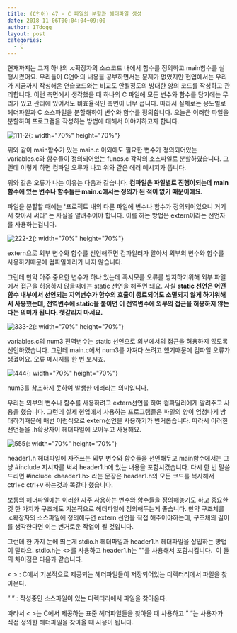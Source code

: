 ```yaml
---
title: (C언어) 47 - C 파일의 분할과 헤더파일 생성
date: 2018-11-06T00:04:04+09:00
author: ITdogg
layout: post
categories:
  - C
---
```

현재까지는 그저 하나의 .c확장자의 소스코드 내에서 함수를 정의하고 main함수를 실행시켰어요. 우리들이 C언어의 내용을 공부하면서는 문제가 없었지만 현업에서는 우리가 지금까지 작성해온 연습코드와는 비교도 안될정도의 방대한 양의 코드를 작성하고 관리합니다. 이런 측면에서 생각했을 때 하나의 C 파일에 모든 변수와 함수를 담기에는 무리가 있고 관리에 있어서도 비효율적인 측면이 너무 큽니다. 따라서 실제로는 용도별로 헤더파일과 C 소스파일을 분할해하여 변수와 함수를 정의합니다. 오늘은 이러한 파일을 분할하여 프로그램을 작성하는 방법에 대해서 이야기하고자 합니다.

![111-2](https://nobbaggu.github.io/images/2018/09/111-2.jpg){: width="70%" height="70%"}

위와 같이 main함수가 있는 main.c 이외에도 필요한 변수가 정의되어있는 variables.c와 함수들이 정의되어있는 funcs.c 각각의 소스파일로 분할하였습니다. 그런데 이렇게 하면 컴파일 오류가 나고 위와 같은 에러 메시지가 뜹니다.

위와 같은 오류가 나는 이유는 다음과 같습니다. **컴파일은 파일별로 진행이되는데 main함수에 있는 변수나 함수들은 main.c에서는 정의가 된 적이 없기 때문이에요.**

파일을 분할할 때에는 '프로젝트 내의 다른 파일에 변수나 함수가 정의되어있으니 거기서 찾아서 써라' 는 사실을 알려주어야 합니다. 이를 하는 방법은 extern이라는 선언자를 사용하는겁니다.

![222-2](https://nobbaggu.github.io/images/2018/09/222-2.jpg){: width="70%" height="70%"}

extern으로 외부 변수와 함수를 선언해주면 컴파일러가 알아서 외부의 변수와 함수를 사용하기때문에 컴파일에러가 나지 않습니다.

그런데 만약 아주 중요한 변수가 하나 있는데 혹시모를 오류를 방지하기위해 외부 파일에서 접근을 허용하지 않을때에는 static 선언을 해주면 돼요. 사실 **static 선언은 어떤 함수 내부에서 선언되는 지역변수가 함수의 호출이 종료되어도 소멸되지 않게 하기위해서 사용했는데, 전역변수에 static을 붙이면 이 전역변수에 외부의 접근을 허용하지 않는다는 의미가 됩니다. 헷갈리지 마세요.**

![333-2](https://nobbaggu.github.io/images/2018/09/333-2.jpg){: width="70%" height="70%"}

variables.c의 num3 전역변수는 static 선언으로 외부에서의 접근을 허용하지 않도록 선언하였습니다. 그런데 main.c에서 num3를 가져다 쓰려고 했기때문에 컴파일 오류가 생겼어요. 오류 메시지를 한 번 보시죠.

![444](https://nobbaggu.github.io/images/2018/09/444.png){: width="70%" height="70%"}

num3를 참조하지 못하여 발생한 에러라는 의미입니다.

우리는 외부의 변수나 함수를 사용하려고 extern선언을 하여 컴파일러에게 알려주고 사용을 했습니다. 그런데 실제 현업에서 사용하는 프로그램들은 파일의 양이 엄청나게 방대하기때문에 매번 이런식으로 extern선언을 사용하기가 번거롭습니다. 따라서 이러한 선언들을 .h확장자이 헤더파일에 모아두고 사용해요.

![555](https://nobbaggu.github.io/images/2018/09/555.jpg){: width="70%" height="70%"}

header1.h 헤더파일에 자주쓰는 외부 변수와 함수들을 선언해두고 main함수에서는 그냥 #include 지시자를 써서 header1.h에 있는 내용을 포함시켰습니다. 다시 한 번 말씀드리면 #include <header1.h> 라는 문장은 header1.h의 모든 코드를 복사해서 ctrl+c ctrl+v 하는것과 똑같다 했습니다.

보통의 헤더파일에는 이러한 자주 사용하는 변수와 함수들을 정의해놓기도 하고 중요한 것 한 가지가 구조체도 기본적으로 헤더파일에 정의해두는게 좋습니다. 만약 구조체를 .c확장자의 소스파일에 정의해두면 extern 선언을 직접 해주어야하는데, 구조체의 길이를 생각한다면 이는 번거로운 작업이 될 것입니다.

그런데 한 가지 눈에 띄는게 stdio.h 헤더파일과 header1.h 헤더파일을 삽입하는 방법이 달라요. stdio.h는 <>를 사용하고 header1.h는 ""를 사용해서 포함시킵니다.  이 둘의 차이점은 다음과 같습니다.

< > : C에서 기본적으로 제공되는 헤더파일들이 저장되어있는 디렉터리에서 파일을 찾아온다.

” ” : 작성중인 소스파일이 있는 디렉터리에서 파일을 찾아온다.

따라서 < >는 C에서 제공하는 표준 헤더파일들을 찾아올 때 사용하고 ” “는 사용자가 직접 정의한 헤더파일을 찾아올 때 사용이 됩니다.